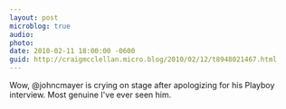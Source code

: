 ```yaml
---
layout: post
microblog: true
audio: 
photo: 
date: 2010-02-11 18:00:00 -0600
guid: http://craigmcclellan.micro.blog/2010/02/12/t8948021467.html
---
```

Wow, @johncmayer is crying on stage after apologizing for his Playboy interview. Most genuine I've ever seen him.
